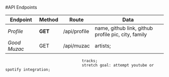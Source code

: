 #API Endpoints


Endpoint | Method | Route | Data
--- | --- | --- | ---
*Profile* | **GET** | /api/profile | name, github link, github profile pic, city, family
*Good Muzac* | GET | /api/muzac | artists;
									  tracks;
									  stretch goal: attempt youtube or spotify integration;

